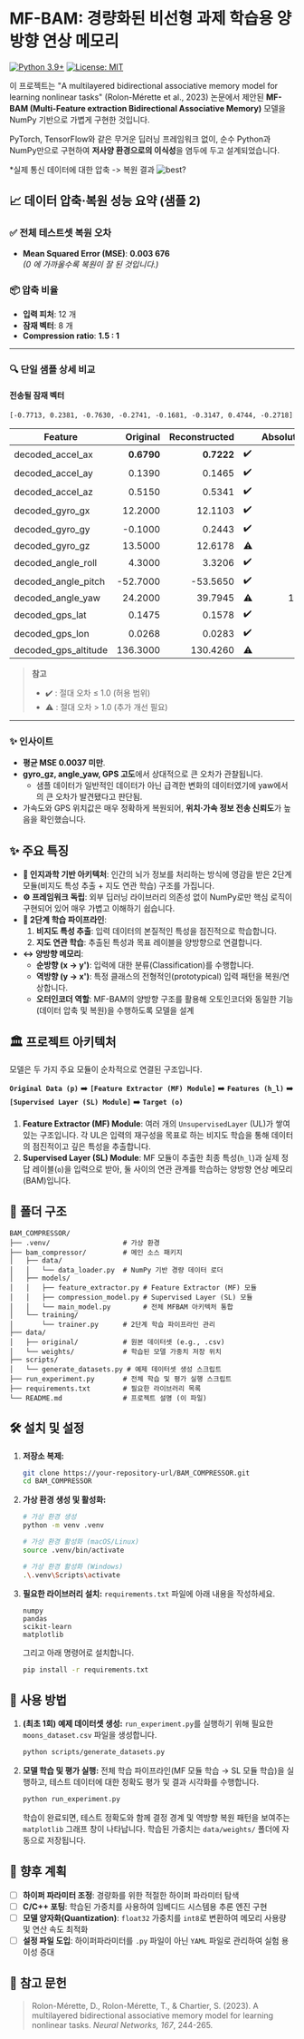 # MF-BAM: 경량화된 비선형 과제 학습용 양방향 연상 메모리
[![Python 3.9+](https://img.shields.io/badge/python-3.9+-blue.svg)](https://www.python.org/downloads/release/python-390/)
[![License: MIT](https://img.shields.io/badge/License-MIT-yellow.svg)](https://opensource.org/licenses/MIT)

이 프로젝트는 "A multilayered bidirectional associative memory model for learning nonlinear tasks" (Rolon-Mérette et al., 2023) 논문에서 제안된 **MF-BAM (Multi-Feature extraction Bidirectional Associative Memory)** 모델을 NumPy 기반으로 가볍게 구현한 것입니다.

PyTorch, TensorFlow와 같은 무거운 딥러닝 프레임워크 없이, 순수 Python과 NumPy만으로 구현하여 **저사양 환경으로의 이식성**을 염두에 두고 설계되었습니다.


*실제 통신 데이터에 대한 압축 -> 복원 결과
![best?](https://github.com/user-attachments/assets/f80b14cf-efec-4044-9bee-a5f516c3ec61)

## 📈 데이터 압축·복원 성능 요약 (샘플 2)

### ✅ 전체 테스트셋 복원 오차  
- **Mean Squared Error (MSE)**: **0.003 676**  
  *(0 에 가까울수록 복원이 잘 된 것입니다.)*

### 📦 압축 비율  
- **입력 피처**: 12 개  
- **잠재 벡터**: 8 개  
- **Compression ratio**: **1.5 : 1**

---

### 🔍 단일 샘플 상세 비교

#### 전송될 잠재 벡터  
`[-0.7713, 0.2381, -0.7630, -0.2741, -0.1681, -0.3147, 0.4744, -0.2718]`

| Feature | Original | Reconstructed | |Absolute&nbsp;Error|
|---|---:|---:|---|---:|
| decoded_accel_ax | **0.6790** | **0.7222** | ✔️ | 0.0432 |
| decoded_accel_ay | 0.1390 | 0.1465 | ✔️ | 0.0075 |
| decoded_accel_az | 0.5150 | 0.5341 | ✔️ | 0.0191 |
| decoded_gyro_gx | 12.2000 | 12.1103 | ✔️ | 0.0897 |
| decoded_gyro_gy | -0.1000 | 0.2443 | ✔️ | 0.3443 |
| decoded_gyro_gz | 13.5000 | 12.6178 | ⚠️ | 0.8822 |
| decoded_angle_roll | 4.3000 | 3.3206 | ✔️ | 0.9794 |
| decoded_angle_pitch | -52.7000 | -53.5650 | ✔️ | 0.8650 |
| decoded_angle_yaw | 24.2000 | 39.7945 | ⚠️ | 15.5945 |
| decoded_gps_lat | 0.1475 | 0.1578 | ✔️ | 0.0104 |
| decoded_gps_lon | 0.0268 | 0.0283 | ✔️ | 0.0015 |
| decoded_gps_altitude | 136.3000 | 130.4260 | ⚠️ | 5.8740 |

> **참고**  
> - ✔️ : 절대 오차 ≤ 1.0 (허용 범위)  
> - ⚠️ : 절대 오차 > 1.0 (추가 개선 필요)

---

### ✨ 인사이트
- **평균 MSE 0.0037 미만**.  
- **gyro_gz, angle_yaw, GPS 고도**에서 상대적으로 큰 오차가 관찰됩니다.  
  - 샘플 데이터가 일반적인 데이터가 아닌 급격한 변화의 데이터였기에 yaw에서의 큰 오차가 발견됐다고 판단됨.
- 가속도와 GPS 위치값은 매우 정확하게 복원되어, **위치·가속 정보 전송 신뢰도**가 높음을 확인했습니다.

## ✨ 주요 특징

- **🧠 인지과학 기반 아키텍처**: 인간의 뇌가 정보를 처리하는 방식에 영감을 받은 2단계 모듈(비지도 특성 추출 + 지도 연관 학습) 구조를 가집니다.
- **⚙️ 프레임워크 독립**: 외부 딥러닝 라이브러리 의존성 없이 NumPy로만 핵심 로직이 구현되어 있어 매우 가볍고 이해하기 쉽습니다.
- **🚀 2단계 학습 파이프라인**:
  1. **비지도 특성 추출**: 입력 데이터의 본질적인 특성을 점진적으로 학습합니다.
  2. **지도 연관 학습**: 추출된 특성과 목표 레이블을 양방향으로 연결합니다.
- **↔️ 양방향 메모리**:
  - **순방향 (x → y')**: 입력에 대한 분류(Classification)를 수행합니다.
  - **역방향 (y → x')**: 특정 클래스의 전형적인(prototypical) 입력 패턴을 복원/연상합니다.
  - **오터인코더 역할**: MF-BAM의 양방향 구조를 활용해 오토인코더와 동일한 기능(데이터 압축 및 복원)을 수행하도록 모델을 설계

## 🏛️ 프로젝트 아키텍처

모델은 두 가지 주요 모듈이 순차적으로 연결된 구조입니다.

**`Original Data (p)`** ➡️ **`[Feature Extractor (MF) Module]`** ➡️ **`Features (h_l)`** ➡️ **`[Supervised Layer (SL) Module]`** ➡️ **`Target (o)`**

1. **Feature Extractor (MF) Module**: 여러 개의 `UnsupervisedLayer` (UL)가 쌓여있는 구조입니다. 각 UL은 입력의 재구성을 목표로 하는 비지도 학습을 통해 데이터의 점진적이고 깊은 특성을 추출합니다.
2. **Supervised Layer (SL) Module**: MF 모듈이 추출한 최종 특성(`h_l`)과 실제 정답 레이블(`o`)을 입력으로 받아, 둘 사이의 연관 관계를 학습하는 양방향 연상 메모리(BAM)입니다.

## 📁 폴더 구조

```
BAM_COMPRESSOR/
├── .venv/                  # 가상 환경
├── bam_compressor/         # 메인 소스 패키지
│   ├── data/
│   │   └── data_loader.py  # NumPy 기반 경량 데이터 로더
│   ├── models/
│   │   ├── feature_extractor.py # Feature Extractor (MF) 모듈
│   │   ├── compression_model.py # Supervised Layer (SL) 모듈
│   │   └── main_model.py        # 전체 MFBAM 아키텍처 통합
│   └── training/
│       └── trainer.py      # 2단계 학습 파이프라인 관리
├── data/
│   ├── original/           # 원본 데이터셋 (e.g., .csv)
│   └── weights/            # 학습된 모델 가중치 저장 위치
├── scripts/
│   └── generate_datasets.py # 예제 데이터셋 생성 스크립트
├── run_experiment.py       # 전체 학습 및 평가 실행 스크립트
├── requirements.txt        # 필요한 라이브러리 목록
└── README.md               # 프로젝트 설명 (이 파일)
```

## 🛠️ 설치 및 설정

1. **저장소 복제:**
   ```bash
   git clone https://your-repository-url/BAM_COMPRESSOR.git
   cd BAM_COMPRESSOR
   ```

2. **가상 환경 생성 및 활성화:**
   ```bash
   # 가상 환경 생성
   python -m venv .venv

   # 가상 환경 활성화 (macOS/Linux)
   source .venv/bin/activate

   # 가상 환경 활성화 (Windows)
   .\.venv\Scripts\activate
   ```

3. **필요한 라이브러리 설치:**
   `requirements.txt` 파일에 아래 내용을 작성하세요.
   ```
   numpy
   pandas
   scikit-learn
   matplotlib
   ```
   그리고 아래 명령어로 설치합니다.
   ```bash
   pip install -r requirements.txt
   ```

## 🚀 사용 방법

1. **(최초 1회) 예제 데이터셋 생성:**
   `run_experiment.py`를 실행하기 위해 필요한 `moons_dataset.csv` 파일을 생성합니다.
   ```bash
   python scripts/generate_datasets.py
   ```

2. **모델 학습 및 평가 실행:**
   전체 학습 파이프라인(MF 모듈 학습 → SL 모듈 학습)을 실행하고, 테스트 데이터에 대한 정확도 평가 및 결과 시각화를 수행합니다.
   ```bash
   python run_experiment.py
   ```
   학습이 완료되면, 테스트 정확도와 함께 결정 경계 및 역방향 복원 패턴을 보여주는 `matplotlib` 그래프 창이 나타납니다. 학습된 가중치는 `data/weights/` 폴더에 자동으로 저장됩니다.

## 🔮 향후 계획

- [ ] **하이퍼 파라미터 조정**: 경량화를 위한 적절한 하이퍼 파라미터 탐색 
- [ ] **C/C++ 포팅**: 학습된 가중치를 사용하여 임베디드 시스템용 추론 엔진 구현
- [ ] **모델 양자화(Quantization)**: `float32` 가중치를 `int8`로 변환하여 메모리 사용량 및 연산 속도 최적화
- [ ] **설정 파일 도입**: 하이퍼파라미터를 `.py` 파일이 아닌 `YAML` 파일로 관리하여 실험 용이성 증대

## 📜 참고 문헌

> Rolon-Mérette, D., Rolon-Mérette, T., & Chartier, S. (2023). A multilayered bidirectional associative memory model for learning nonlinear tasks. *Neural Networks, 167*, 244-265.
